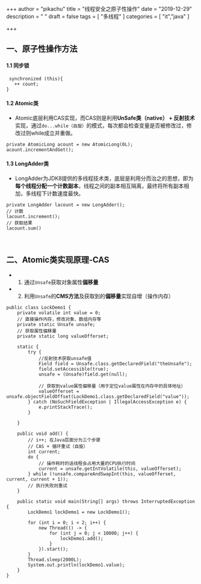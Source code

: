 +++
author = "pikachu"
title = "线程安全之原子性操作"
date = "2019-12-29"
description = " "
draft = false
tags = [
    "多线程"
]
categories = [
    "it","java"
]

+++

## 一、原子性操作方法

#### 1.1 同步锁
```
 synchronized (this){
   ++ count;
}
```

#### 1.2 Atomic类
- Atomic底层利用CAS实现，而CAS则是利用**UnSafe类（native） + 反射技术**实现，通过`do...while（自旋）`的模式，每次都会检查变量是否被修改过，修改过则while成立并重做。
```
private AtomicLong acount = new AtomicLong(0L);
acount.incrementAndGet();
```

#### 1.3 LongAdder类
- LongAdder为JDK8提供的多线程技术类，底层是利用分而治之的思想，即为**每个线程分配一个计数副本**，线程之间的副本相互隔离，最终将所有副本相加，多线程下计数速度最快。
```
private LongAdder lacount = new LongAdder();
// 计数
lacount.increment();
// 获取结果
lacount.sum()
```

&nbsp;

## 二、Atomic类实现原理-CAS
- 1. 通过`Unsafe`获取对象属性**偏移量**
- 2. 利用`Unsafe`的**CMS方法**及获取到的**偏移量**实现自增（操作内存）
```
public class LockDemo1 {
    private volatile int value = 0;
    // 直接操作内存，修改对象、数组内存等
    private static Unsafe unsafe;
    // 获取属性偏移量
    private static long valueOfferset;

    static {
        try {
            //反射技术获取unsafe值
            Field field = Unsafe.class.getDeclaredField("theUnsafe");
            field.setAccessible(true);
            unsafe = (Unsafe)field.get(null);

            // 获取到value属性偏移量（用于定位value属性在内存中的具体地址）
            valueOfferset = unsafe.objectFieldOffset(LockDemo1.class.getDeclaredField("value"));
        } catch (NoSuchFieldException | IllegalAccessException e) {
            e.printStackTrace();
        }

    }

    public void add() {
        // i++; 在Java层面分为三个步骤
        // CAS + 循环重试（自旋）
        int current;
        do {
            // 操作耗时的话线程会占用大量的CPU执行时间
            current = unsafe.getIntVolatile(this, valueOfferset);
        } while (!unsafe.compareAndSwapInt(this, valueOfferset, current, current + 1));
        // 执行失败则重试
    }

    public static void main(String[] args) throws InterruptedException {
        LockDemo1 lockDemo1 = new LockDemo1();

        for (int i = 0; i < 2; i++) {
            new Thread(() -> {
                for (int j = 0; j < 10000; j++) {
                    lockDemo1.add();
                }
            }).start();
        }
        Thread.sleep(2000L);
        System.out.println(lockDemo1.value);
    }
}
```